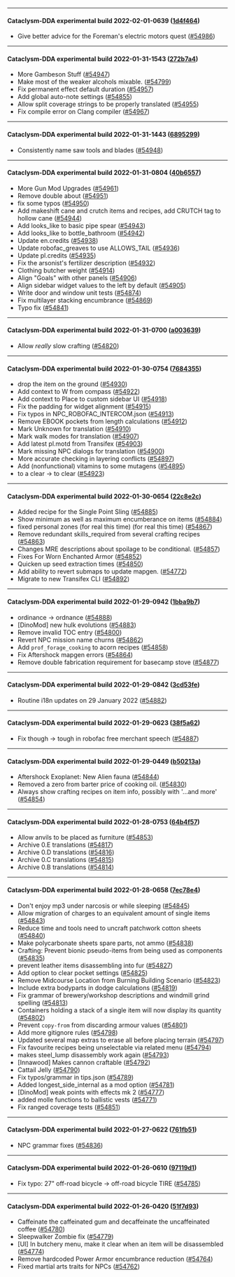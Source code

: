 
---

#### Cataclysm-DDA experimental build 2022-02-01-0639 ([1d4f464](https://github.com/CleverRaven/Cataclysm-DDA/releases/tag/cdda-experimental-2022-02-01-0639))

* Give better advice for the Foreman's electric motors quest ([#54986](https://github.com/CleverRaven/Cataclysm-DDA/pull/54986))

---

#### Cataclysm-DDA experimental build 2022-01-31-1543 ([272b7a4](https://github.com/CleverRaven/Cataclysm-DDA/releases/tag/cdda-experimental-2022-01-31-1543))

* More Gambeson Stuff ([#54947](https://github.com/CleverRaven/Cataclysm-DDA/pull/54947))
* Make most of the weaker alcohols mixable. ([#54799](https://github.com/CleverRaven/Cataclysm-DDA/pull/54799))
* Fix permanent effect default duration ([#54957](https://github.com/CleverRaven/Cataclysm-DDA/pull/54957))
* Add global auto-note settings ([#54855](https://github.com/CleverRaven/Cataclysm-DDA/pull/54855))
* Allow split coverage strings to be properly translated ([#54955](https://github.com/CleverRaven/Cataclysm-DDA/pull/54955))
* Fix compile error on Clang compiler ([#54967](https://github.com/CleverRaven/Cataclysm-DDA/pull/54967))

---

#### Cataclysm-DDA experimental build 2022-01-31-1443 ([6895299](https://github.com/CleverRaven/Cataclysm-DDA/releases/tag/cdda-experimental-2022-01-31-1443))

* Consistently name saw tools and blades ([#54948](https://github.com/CleverRaven/Cataclysm-DDA/pull/54948))

---

#### Cataclysm-DDA experimental build 2022-01-31-0804 ([40b6557](https://github.com/CleverRaven/Cataclysm-DDA/releases/tag/cdda-experimental-2022-01-31-0804))

* More Gun Mod Upgrades ([#54961](https://github.com/CleverRaven/Cataclysm-DDA/pull/54961))
* Remove double about ([#54951](https://github.com/CleverRaven/Cataclysm-DDA/pull/54951))
* fix some typos ([#54950](https://github.com/CleverRaven/Cataclysm-DDA/pull/54950))
* Add makeshift cane and crutch items and recipes, add CRUTCH tag to hollow cane ([#54944](https://github.com/CleverRaven/Cataclysm-DDA/pull/54944))
* Add looks_like to basic pipe spear ([#54943](https://github.com/CleverRaven/Cataclysm-DDA/pull/54943))
* Add looks_like to bottle_bathroom ([#54942](https://github.com/CleverRaven/Cataclysm-DDA/pull/54942))
* Update en.credits ([#54938](https://github.com/CleverRaven/Cataclysm-DDA/pull/54938))
* Update robofac_greaves to use ALLOWS_TAIL ([#54936](https://github.com/CleverRaven/Cataclysm-DDA/pull/54936))
* Update pl.credits ([#54935](https://github.com/CleverRaven/Cataclysm-DDA/pull/54935))
* Fix the arsonist's fertilizer description ([#54932](https://github.com/CleverRaven/Cataclysm-DDA/pull/54932))
* Clothing butcher weight ([#54914](https://github.com/CleverRaven/Cataclysm-DDA/pull/54914))
* Align "Goals" with other panels ([#54906](https://github.com/CleverRaven/Cataclysm-DDA/pull/54906))
* Align sidebar widget values to the left by default ([#54905](https://github.com/CleverRaven/Cataclysm-DDA/pull/54905))
* Write door and window unit tests ([#54874](https://github.com/CleverRaven/Cataclysm-DDA/pull/54874))
* Fix multilayer stacking encumbrance ([#54869](https://github.com/CleverRaven/Cataclysm-DDA/pull/54869))
* Typo fix ([#54841](https://github.com/CleverRaven/Cataclysm-DDA/pull/54841))

---

#### Cataclysm-DDA experimental build 2022-01-31-0700 ([a003639](https://github.com/CleverRaven/Cataclysm-DDA/releases/tag/cdda-experimental-2022-01-31-0700))

* Allow *really* slow crafting ([#54820](https://github.com/CleverRaven/Cataclysm-DDA/pull/54820))

---

#### Cataclysm-DDA experimental build 2022-01-30-0754 ([7684355](https://github.com/CleverRaven/Cataclysm-DDA/releases/tag/cdda-experimental-2022-01-30-0754))

* drop the item on the ground ([#54930](https://github.com/CleverRaven/Cataclysm-DDA/pull/54930))
* Add context to W from compass ([#54922](https://github.com/CleverRaven/Cataclysm-DDA/pull/54922))
* Add context to Place to custom sidebar UI ([#54918](https://github.com/CleverRaven/Cataclysm-DDA/pull/54918))
* Fix the padding for widget alignment ([#54915](https://github.com/CleverRaven/Cataclysm-DDA/pull/54915))
* Fix typos in NPC_ROBOFAC_INTERCOM.json ([#54913](https://github.com/CleverRaven/Cataclysm-DDA/pull/54913))
* Remove EBOOK pockets from length calculations ([#54912](https://github.com/CleverRaven/Cataclysm-DDA/pull/54912))
* Mark Unknown for translation ([#54910](https://github.com/CleverRaven/Cataclysm-DDA/pull/54910))
* Mark walk modes for translation ([#54907](https://github.com/CleverRaven/Cataclysm-DDA/pull/54907))
* Add latest pl.motd from Transifex ([#54903](https://github.com/CleverRaven/Cataclysm-DDA/pull/54903))
* Mark missing NPC dialogs for translation ([#54900](https://github.com/CleverRaven/Cataclysm-DDA/pull/54900))
* More accurate checking in layering conflicts ([#54897](https://github.com/CleverRaven/Cataclysm-DDA/pull/54897))
* Add (nonfunctional) vitamins to some mutagens ([#54895](https://github.com/CleverRaven/Cataclysm-DDA/pull/54895))
* to a clear -> to clear ([#54923](https://github.com/CleverRaven/Cataclysm-DDA/pull/54923))

---

#### Cataclysm-DDA experimental build 2022-01-30-0654 ([22c8e2c](https://github.com/CleverRaven/Cataclysm-DDA/releases/tag/cdda-experimental-2022-01-30-0654))

* Added recipe for the Single Point Sling ([#54885](https://github.com/CleverRaven/Cataclysm-DDA/pull/54885))
* Show minimum as well as maximum encumberance on items ([#54884](https://github.com/CleverRaven/Cataclysm-DDA/pull/54884))
* fixed personal zones (for real this time) (for real this time) ([#54867](https://github.com/CleverRaven/Cataclysm-DDA/pull/54867))
* Remove redundant skills_required from several crafting recipes ([#54863](https://github.com/CleverRaven/Cataclysm-DDA/pull/54863))
* Changes MRE descriptions about spoilage to be conditional. ([#54857](https://github.com/CleverRaven/Cataclysm-DDA/pull/54857))
* Fixes For Worn Enchanted Armor ([#54852](https://github.com/CleverRaven/Cataclysm-DDA/pull/54852))
* Quicken up seed extraction times ([#54850](https://github.com/CleverRaven/Cataclysm-DDA/pull/54850))
* Add ability to revert submaps to update mapgen. ([#54772](https://github.com/CleverRaven/Cataclysm-DDA/pull/54772))
* Migrate to new Transifex CLI ([#54892](https://github.com/CleverRaven/Cataclysm-DDA/pull/54892))

---

#### Cataclysm-DDA experimental build 2022-01-29-0942 ([1bba9b7](https://github.com/CleverRaven/Cataclysm-DDA/releases/tag/cdda-experimental-2022-01-29-0942))

* ordinance -> ordnance ([#54888](https://github.com/CleverRaven/Cataclysm-DDA/pull/54888))
* [DinoMod] new hulk evolutions ([#54883](https://github.com/CleverRaven/Cataclysm-DDA/pull/54883))
* Remove invalid TOC entry ([#54800](https://github.com/CleverRaven/Cataclysm-DDA/pull/54800))
* Revert NPC mission name churns ([#54862](https://github.com/CleverRaven/Cataclysm-DDA/pull/54862))
* Add `prof_forage_cooking` to acorn recipes ([#54858](https://github.com/CleverRaven/Cataclysm-DDA/pull/54858))
* Fix Aftershock mapgen errors ([#54864](https://github.com/CleverRaven/Cataclysm-DDA/pull/54864))
* Remove double fabrication requirement for basecamp stove ([#54877](https://github.com/CleverRaven/Cataclysm-DDA/pull/54877))

---

#### Cataclysm-DDA experimental build 2022-01-29-0842 ([3cd53fe](https://github.com/CleverRaven/Cataclysm-DDA/releases/tag/cdda-experimental-2022-01-29-0842))

* Routine i18n updates on 29 January 2022 ([#54882](https://github.com/CleverRaven/Cataclysm-DDA/pull/54882))

---

#### Cataclysm-DDA experimental build 2022-01-29-0623 ([38f5a62](https://github.com/CleverRaven/Cataclysm-DDA/releases/tag/cdda-experimental-2022-01-29-0623))

* Fix though -> tough in robofac free merchant speech ([#54887](https://github.com/CleverRaven/Cataclysm-DDA/pull/54887))

---

#### Cataclysm-DDA experimental build 2022-01-29-0449 ([b50213a](https://github.com/CleverRaven/Cataclysm-DDA/releases/tag/cdda-experimental-2022-01-29-0449))

* Aftershock Exoplanet: New Alien fauna ([#54844](https://github.com/CleverRaven/Cataclysm-DDA/pull/54844))
* Removed a zero from barter price of cooking oil. ([#54830](https://github.com/CleverRaven/Cataclysm-DDA/pull/54830))
* Always show crafting recipes on item info, possibly with '...and more' ([#54854](https://github.com/CleverRaven/Cataclysm-DDA/pull/54854))

---

#### Cataclysm-DDA experimental build 2022-01-28-0753 ([64b4f57](https://github.com/CleverRaven/Cataclysm-DDA/releases/tag/cdda-experimental-2022-01-28-0753))

* Allow anvils to be placed as furniture ([#54853](https://github.com/CleverRaven/Cataclysm-DDA/pull/54853))
* Archive 0.E translations ([#54817](https://github.com/CleverRaven/Cataclysm-DDA/pull/54817))
* Archive 0.D translations ([#54816](https://github.com/CleverRaven/Cataclysm-DDA/pull/54816))
* Archive 0.C translations ([#54815](https://github.com/CleverRaven/Cataclysm-DDA/pull/54815))
* Archive 0.B translations ([#54814](https://github.com/CleverRaven/Cataclysm-DDA/pull/54814))

---

#### Cataclysm-DDA experimental build 2022-01-28-0658 ([7ec78e4](https://github.com/CleverRaven/Cataclysm-DDA/releases/tag/cdda-experimental-2022-01-28-0658))

* Don't enjoy mp3 under narcosis or while sleeping ([#54845](https://github.com/CleverRaven/Cataclysm-DDA/pull/54845))
* Allow migration of charges to an equivalent amount of single items ([#54843](https://github.com/CleverRaven/Cataclysm-DDA/pull/54843))
* Reduce time and tools need to uncraft patchwork cotton sheets ([#54840](https://github.com/CleverRaven/Cataclysm-DDA/pull/54840))
* Make polycarbonate sheets spare parts, not ammo ([#54838](https://github.com/CleverRaven/Cataclysm-DDA/pull/54838))
* Crafting: Prevent bionic pseudo-items from being used as components ([#54835](https://github.com/CleverRaven/Cataclysm-DDA/pull/54835))
* prevent leather items disassembling into fur ([#54827](https://github.com/CleverRaven/Cataclysm-DDA/pull/54827))
* Add option to clear pocket settings ([#54825](https://github.com/CleverRaven/Cataclysm-DDA/pull/54825))
* Remove Midcourse Location from Burning Building Scenario ([#54823](https://github.com/CleverRaven/Cataclysm-DDA/pull/54823))
* Include extra bodyparts in dodge calculations ([#54819](https://github.com/CleverRaven/Cataclysm-DDA/pull/54819))
* Fix grammar of brewery/workshop descriptions and windmill grind spelling ([#54813](https://github.com/CleverRaven/Cataclysm-DDA/pull/54813))
* Containers holding a stack of a single item will now display its quantity ([#54802](https://github.com/CleverRaven/Cataclysm-DDA/pull/54802))
* Prevent `copy-from` from discarding armour values ([#54801](https://github.com/CleverRaven/Cataclysm-DDA/pull/54801))
* Add more gitignore rules ([#54798](https://github.com/CleverRaven/Cataclysm-DDA/pull/54798))
* Updated several map extras to erase all before placing terrain ([#54797](https://github.com/CleverRaven/Cataclysm-DDA/pull/54797))
* Fix favourite recipes being unselectable via related menu ([#54794](https://github.com/CleverRaven/Cataclysm-DDA/pull/54794))
* makes steel_lump disassembly work again ([#54793](https://github.com/CleverRaven/Cataclysm-DDA/pull/54793))
* [Innawood] Makes cannon craftable ([#54792](https://github.com/CleverRaven/Cataclysm-DDA/pull/54792))
* Cattail Jelly ([#54790](https://github.com/CleverRaven/Cataclysm-DDA/pull/54790))
* Fix typos/grammar in tips.json ([#54789](https://github.com/CleverRaven/Cataclysm-DDA/pull/54789))
* Added longest_side_internal as a mod option ([#54781](https://github.com/CleverRaven/Cataclysm-DDA/pull/54781))
* [DinoMod] weak points with effects mk 2 ([#54777](https://github.com/CleverRaven/Cataclysm-DDA/pull/54777))
* added molle functions to ballistic vests ([#54771](https://github.com/CleverRaven/Cataclysm-DDA/pull/54771))
* Fix ranged coverage tests ([#54851](https://github.com/CleverRaven/Cataclysm-DDA/pull/54851))

---

#### Cataclysm-DDA experimental build 2022-01-27-0622 ([761fb51](https://github.com/CleverRaven/Cataclysm-DDA/releases/tag/cdda-experimental-2022-01-27-0622))

* NPC grammar fixes ([#54836](https://github.com/CleverRaven/Cataclysm-DDA/pull/54836))

---

#### Cataclysm-DDA experimental build 2022-01-26-0610 ([97119d1](https://github.com/CleverRaven/Cataclysm-DDA/releases/tag/cdda-experimental-2022-01-26-0610))

* Fix typo: 27" off-road bicycle -> off-road bicycle TIRE ([#54785](https://github.com/CleverRaven/Cataclysm-DDA/pull/54785))

---

#### Cataclysm-DDA experimental build 2022-01-26-0420 ([51f7d93](https://github.com/CleverRaven/Cataclysm-DDA/releases/tag/cdda-experimental-2022-01-26-0420))

* Caffeinate the caffeinated gum and decaffeinate the uncaffeinated coffee ([#54780](https://github.com/CleverRaven/Cataclysm-DDA/pull/54780))
* Sleepwalker Zombie fix ([#54779](https://github.com/CleverRaven/Cataclysm-DDA/pull/54779))
* [UI] In butchery menu, make it clear when an item will be disassembled ([#54774](https://github.com/CleverRaven/Cataclysm-DDA/pull/54774))
* Remove hardcoded Power Armor encumbrance reduction ([#54764](https://github.com/CleverRaven/Cataclysm-DDA/pull/54764))
* Fixed martial arts traits for NPCs ([#54762](https://github.com/CleverRaven/Cataclysm-DDA/pull/54762))
